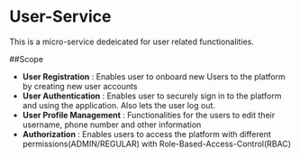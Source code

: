 # User-Service
This is a micro-service dedeicated for user related functionalities.

##Scope
 - **User Registration** : Enables user to onboard new Users to the platform by creating new user accounts
 - **User Authentication** : Enables user to securely sign in to the platform and using the application. Also lets the user log out.
 - **User Profile Management** : Functionalities for the users to edit their username, phone number and other information
 - **Authorization** : Enables users to access the platform with different permissions(ADMIN/REGULAR) with Role-Based-Access-Control(RBAC)
